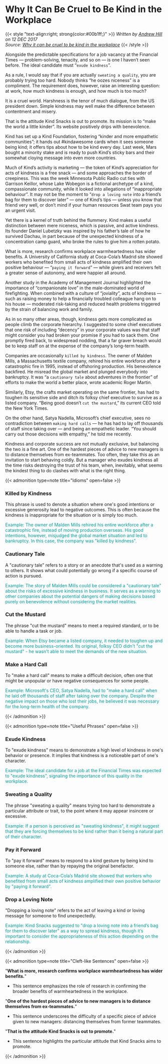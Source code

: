 # Why It Can Be Cruel to Be Kind in the Workplace


{{< style "text-align:right; strong{color:#00b1ff;}" >}}
_Written by [Andrew Hill](https://www.ft.com/andrew-hill) on 12 DEC 2017_  
_Source: [Why it can be cruel to be kind in the workplace](https://www.ft.com/content/3421259a-d5b8-11e7-a303-9060cb1e5f44)_
{{< /style >}}

<!--more-->

Alongside the predictable specifications for a job vacancy at the Financial Times — problem-solving, tenacity, and so on — is one I haven’t seen before. The ideal candidate must “`exude kindness`”.

As a rule, I would say that if you are actually `sweating a quality`, you are probably trying too hard. Nobody thinks “he oozes niceness” is a compliment. The requirement does, however, raise an interesting question: at work, how much kindness is enough, and how much is too much?

It is a cruel world. Harshness is the tenor of much dialogue, from the US president down. Simple kindness may well make the difference between contentment and misery.

That is the attitude Kind Snacks is out to promote. Its mission is to “make the world a little kinder”. Its website positively drips with benevolence.

Kind has set up a Kind Foundation, fostering “kinder and more empathetic communities”; it hands out #kindawesome cards when it sees someone being kind; it offers tips about how to be kind every day. Last week, Mars bought a minority stake and is ready to push Kind’s sticky bars and their somewhat cloying message into even more countries.

Much of Kind’s activity is marketing — the token of Kind’s appreciation for acts of kindness is a free snack — and some approaches the border of creepiness. This was the week Minnesota Public Radio cut ties with Garrison Keillor, whose Lake Wobegon is a fictional archetype of a kind, compassionate community, while it looked into allegations of “inappropriate behaviour”. It may not be the moment to “`drop a loving note` into a friend’s bag for them to discover later” — one of Kind’s tips — unless you know that friend very well, or don’t mind if your human resources Swat team pays you an urgent visit.

Yet there is a kernel of truth behind the flummery. Kind makes a useful distinction between mere niceness, which is passive, and active kindness. Its founder Daniel Lubetzky was inspired by his father’s tale of how he survived Dachau, in part because of the unexpected kindness of a concentration camp guard, who broke the rules to give him a rotten potato.

What is more, research confirms workplace warmheartedness has wider benefits. A University of California study at Coca-Cola’s Madrid site showed workers who benefited from small acts of kindness amplified their own positive behaviour — “`paying it forward`” — while givers and receivers felt a greater sense of autonomy, and were happier all around.

Another study in the Academy of Management Journal highlighted the importance of “companionate love” in the male-dominated world of firefighting. When combined with a culture of “joviality”, acts of kindness — such as raising money to help a financially troubled colleague hang on to his house — moderated risk-taking and reduced health problems triggered by the strain of balancing work and family.

As in so many other areas, though, kindness gets more complicated as people climb the corporate hierarchy. I suggested to some chief executives that one risk of including “decency” in your corporate values was that staff might consider you had broken your promise if you had to sack them. One promptly fired back, to widespread nodding, that a far graver breach would be to keep staff on at the expense of the company’s long-term health.

Companies are occasionally `killed by kindness`. The owner of Malden Mills, a Massachusetts textile company, rehired his entire workforce after a catastrophic fire in 1995, instead of offshoring production. His benevolence backfired. He misread the global market and plunged everybody into bankruptcy. It was “a `cautionary tale` about adventures in the frontier” of efforts to make the world a better place, wrote academic Roger Martin.

Similarly, Etsy, the crafts market operating on the same frontier, has had to toughen its sensitive side and ditch its folksy chief executive to survive as a listed company. “Being good doesn’t `cut the mustard`,” its current CEO told the New York Times.

On the other hand, Satya Nadella, Microsoft’s chief executive, sees no contradiction between `making hard calls` — he has had to lay off thousands of staff since taking over — and being an empathetic leader. “You should carry out those decisions with empathy,” he told me recently.

Kindness and corporate success are not mutually exclusive, but balancing the two is a fine art. One of the hardest pieces of advice to new managers is to distance themselves from ex-teammates. Too often, they take this as an invitation to start behaving coldly. But a manager who exudes kindness all the time risks destroying the trust of his team, when, inevitably, what seems the kindest thing to do clashes with what is the right thing.

{{< admonition type=note title="Idioms" open=false >}}

### Killed by Kindness

This phrase is used to denote a situation where one's good intentions or excessive generosity lead to negative outcomes. This is often because the kindness is inappropriate for the situation or is simply too much. 

<font color="#009999">Example: The owner of Malden Mills rehired his entire workforce after a catastrophic fire, instead of moving production overseas. His good intentions, however, misjudged the global market situation and led to bankruptcy. In this case, the company was "killed by kindness".</font>

### Cautionary Tale

A "cautionary tale" refers to a story or an anecdote that's used as a warning to others. It shows what could potentially go wrong if a specific course of action is pursued. 

<font color="009999">Example: The story of Malden Mills could be considered a "cautionary tale" about the risks of excessive kindness in business. It serves as a warning to other companies about the potential dangers of making decisions based purely on benevolence without considering the market realities.</font>

### Cut the Mustard

The phrase "cut the mustard" means to meet a required standard, or to be able to handle a task or job. 

<font color="009999">Example: When Etsy became a listed company, it needed to toughen up and become more business-oriented. Its original, folksy CEO didn't "cut the mustard" - he wasn't able to meet the demands of the new situation.</font>

### Make a Hard Call

To "make a hard call" means to make a difficult decision, often one that might be unpopular or have negative consequences for some people.

<font color="009999">Example: Microsoft's CEO, Satya Nadella, had to "make a hard call" when he laid off thousands of staff after taking over the company. Despite the negative impact on those who lost their jobs, he believed it was necessary for the long-term health of the company.</font>

{{< /admonition >}}

{{< admonition type=note title="Useful Phrases" open=false >}}

### Exude Kindness

To "exude kindness" means to demonstrate a high level of kindness in one's behavior or presence. It implies that kindness is a noticeable part of one's character.

<font color="009999">Example: The ideal candidate for a job at the Financial Times was expected to "exude kindness", signaling the importance of this quality in the workplace.</font>

### Sweating a Quality

The phrase "sweating a quality" means trying too hard to demonstrate a particular attribute or trait, to the point where it may appear insincere or excessive.

<font color="009999">Example: If a person is perceived as "sweating kindness", it might suggest that they are forcing themselves to be kind rather than it being a natural part of their character.</font>

### Pay it Forward

To "pay it forward" means to respond to a kind gesture by being kind to someone else, rather than by repaying the original benefactor.

<font color="009999">Example: A study at Coca-Cola’s Madrid site showed that workers who benefited from small acts of kindness amplified their own positive behavior by "paying it forward".</font>

### Drop a Loving Note

"Dropping a loving note" refers to the act of leaving a kind or loving message for someone to find unexpectedly.

<font color="009999">Example: Kind Snacks suggested to "drop a loving note into a friend’s bag for them to discover later" as a way to spread kindness, though it’s important to consider the appropriateness of this action depending on the relationship.</font>

{{< /admonition >}}

{{< admonition type=note title="Cleft-like Sentences" open=false >}}

"**What is more, research confirms workplace warmheartedness has wider benefits.**"
   
   * This sentence emphasizes the role of research in confirming the broader benefits of warmheartedness in the workplace.

"**One of the hardest pieces of advice to new managers is to distance themselves from ex-teammates.**"
   
   * This sentence underscores the difficulty of a specific piece of advice given to new managers: distancing themselves from former teammates.

"**That is the attitude Kind Snacks is out to promote.**"
   
   * This sentence highlights the particular attitude that Kind Snacks aims to promote.

{{< /admonition >}}
